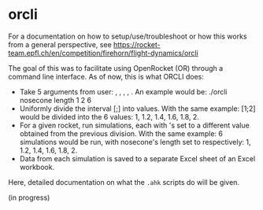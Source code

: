 # orcli
For a documentation on how to setup/use/troubleshoot or how this works from a general perspective, see https://rocket-team.epfl.ch/en/competition/firehorn/flight-dynamics/orcli

The goal of this was to facilitate using OpenRocket (OR) through a command line interface.
As of now, this is what ORCLI does:
- Take 5 arguments from user: <component>, <property>, <start>, <end>, <iterations>.
An example would be: ./orcli nosecone length 1 2 6
- Uniformly divide the interval [<start>;<end>] into <iterations> values.
With the same example: [1;2] would be divided into the 6 values: 1, 1.2, 1.4, 1.6, 1.8, 2.
- For a given rocket, run <iterations> simulations, each with <component>'s <property> set to a different value obtained from the previous division.
With the same example: 6 simulations would be run, with nosecone's length set to respectively: 1, 1.2, 1.4, 1.6, 1.8, 2.
- Data from each simulation is saved to a separate Excel sheet of an Excel workbook.

Here, detailed documentation on what the `.ahk` scripts do will be given.

(in progress)
